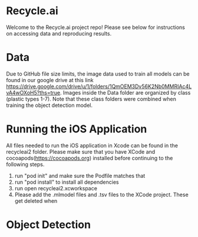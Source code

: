 # Recycle.ai

Welcome to the Recycle.ai project repo! Please see below for instructions on accessing data and reproducing results.

# Data
Due to GitHub file size limits, the image data used to train all models can be found in our google drive at this link https://drive.google.com/drive/u/1/folders/1QmOEM3Dv56K2Nb0MMRIAc4LvA4wOXoH5?ths=true. Images inside the Data folder are organized by class (plastic types 1-7). Note that these class folders were combined when training the object detection model. 

# Running the iOS Application
All files needed to run the iOS application in Xcode can be found in the recycleai2 folder. Please make sure that you have XCode and cocoapods(https://cocoapods.org) installed before continuing to the following steps. 

1. run "pod init" and make sure the Podfile matches that 
2. run "pod install" to install all dependencies
3. run open recycleai2.xcworkspace 
4. Please add the .mlmodel files and .tsv files to the XCode project. These get deleted when





# Object Detection 




